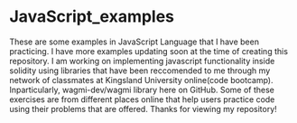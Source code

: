 # JavaScript_examples

These are some examples in JavaScript Language that I have been practicing. I have more examples updating soon at the time of creating this repository.
I am working on implementing javascript functionality inside solidity using libraries that have been reccomended to me through my network of classmates at Kingsland 
University online(code bootcamp). Inparticularly, wagmi-dev/wagmi library here on GitHub. Some of these exercises are from different places online that help users practice code using their problems that are offered. Thanks for viewing my repository!
